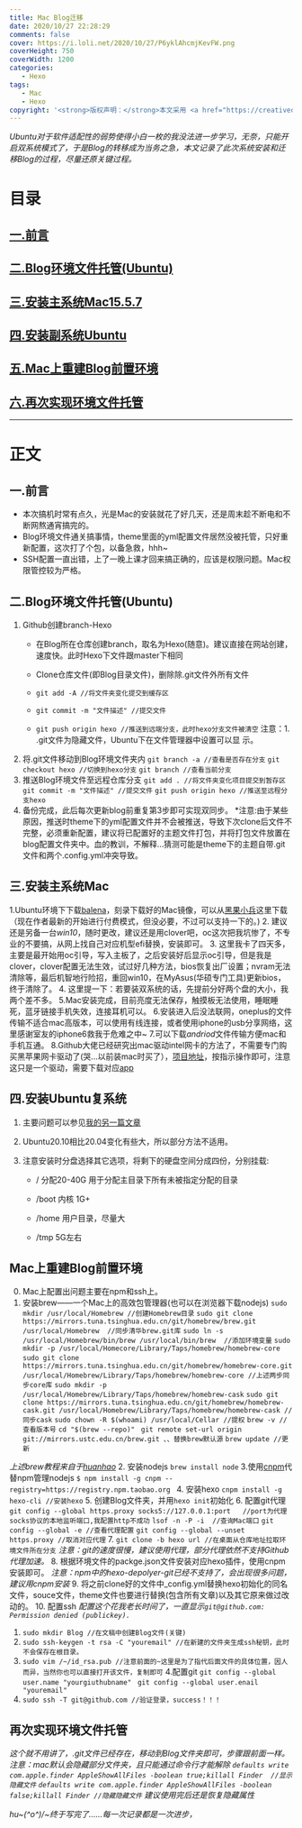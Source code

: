 ```yaml
---
title: Mac Blog迁移
date: 2020/10/27 22:28:29
comments: false
cover: https://i.loli.net/2020/10/27/P6yklAhcmjKevFW.png
coverHeight: 750
coverWidth: 1200
categories:
   - Hexo
tags:
   - Mac
   - Hexo
copyright: '<strong>版权声明：</strong>本文采用 <a href="https://creativecommons.org/licenses/by-nc-sa/3.0/cn/deed.zh" target="_blank">CC BY-NC-SA 3.0 CN</a> 协议进行许可'
---
```

*Ubuntu对于软件适配性的弱势使得小白一枚的我没法进一步学习，无奈，只能开启双系统模式了，于是Blog的转移成为当务之急，本文记录了此次系统安装和迁移Blog的过程，尽量还原关键过程。*
<!--more-->

# 目录
## [一.前言](#jump1)
## [二.Blog环境文件托管(Ubuntu)](#jump2)
## [三.安装主系统Mac15.5.7](#jump3)
## [四.安装副系统Ubuntu](#jump4)
## [五.Mac上重建Blog前置环境](#jump5)
## [六.再次实现环境文件托管](#jump6)

<hr>

# 正文

## <span id="jump1">一.前言<span>

* 本次搞机时常有点久，光是Mac的安装就花了好几天，还是周末趁不断电和不断网熬通宵搞完的。
* Blog环境文件通关搞事情，theme里面的yml配置文件居然没被托管，只好重新配置，这次打了个包，以备急救，hhh~
* SSH配置一直出错，上了一晚上课才回来搞正确的，应该是权限问题。Mac权限管控较为严格。
## <span id="jump2">二.Blog环境文件托管(Ubuntu)<span>

1. Github创建branch-Hexo
   * 在Blog所在仓库创建branch，取名为Hexo(随意)。建议直接在网站创建，速度快。此时Hexo下文件跟master下相同
   
   * Clone仓库文件(即Blog目录文件)，删除除.git文件外所有文件
   * `git add -A //将文件夹变化提交到缓存区`
   * `git commit -m "文件描述" //提交文件`
   * `git push origin hexo //推送到远端分支，此时hexo分支文件被清空`
     注意：1. .git文件为隐藏文件，Ubuntu下在文件管理器中设置可以显                           示。
2. 将.git文件移动到Blog环境文件夹内
   `git branch -a //查看是否存在分支`
   `git checkout hexo //切换到hexo分支`
   `git branch //查看当前分支`
3. 推送Blog环境文件至远程仓库分支
   `git add . //将文件夹变化项目提交到暂存区`
   `git commit -m "文件描述" //提交文件`
   `git push origin hexo //推送至远程分支hexo`
4. 备份完成，此后每次更新blog前重复第3步即可实现双同步。
*注意:由于某些原因，推送时theme下的yml配置文件并不会被推送，导致下次clone后文件不完整，必须重新配置，建议将已配置好的主题文件打包，并将打包文件放置在blog配置文件夹中。血的教训，不解释…猜测可能是theme下的主题自带.git文件和两个.config.yml冲突导致。
## <span id="jump3">三.安装主系统Mac<span>
1.Ubuntu环境下下载[balena](https://www.balena.io/etcher/)，刻录下载好的Mac镜像，可以从[黑果小兵](https://blog.daliansky.net/)这里下载（现在作者最新的开始进行付费模式，但没必要，不过可以支持一下的。)
2. 建议还是另备一台*win10*，随时更改，建议还是用clover吧，oc这次把我坑惨了，不专业的不要搞，从网上找自己对应机型efi替换，安装即可。
3. 这里我卡了四天多，主要是最开始用oc引导，写入主板了，之后安装好后显示oc引导，但是我是clover，clover配置无法生效，试过好几种方法，bios恢复出厂设置；nvram无法清除等，最后机智地行险招，重回win10，在MyAsus(华硕专门工具)更新bios，终于清除了。
4. 这里提一下：若要装双系统的话，先提前分好两个盘的大小，我两个差不多。
5.Mac安装完成，目前亮度无法保存，触摸板无法使用，睡眠睡死，蓝牙链接手机失效，连接耳机可以。
6.安装进入后没法联网，oneplus的文件传输不适合mac高版本，可以使用有线连接，或者使用iphone的usb分享网络，这里感谢室友的iphone6救我于危难之中~
7.可以下载*andriod*文件传输方便mac和手机互通。
8.Github大佬已经研究出mac驱动intel网卡的方法了，不需要专门购买黑苹果网卡驱动了(哭...以前装mac时买了），[项目地址](https://github.com/OpenIntelWireless/itlwm)，按指示操作即可，注意这只是一个驱动，需要下载对应[app](https://github.com/OpenIntelWireless/HeliPort)
## <span id="jump4">四.安装Ubuntu复系统<span>
1. 主要问题可以参见[我的另一篇文章](https://www.jianshu.com/p/26216a04a73b)

2. Ubuntu20.10相比20.04变化有些大，所以部分方法不适用。

3. 注意安装时分盘选择其它选项，将剩下的硬盘空间分成四份，分别挂载:

   * /   分配20-40G  用于分配主目录下所有未被指定分配的目录

   * /boot   内核 1G+

   * /home 用户目录，尽量大

   * /tmp 5G左右

## <span id="jump5">Mac上重建Blog前置环境<span>
0. Mac上配置出问题主要在npm和ssh上。
1. 安装brew——一个Mac上的高效包管理器(也可以在浏览器下载nodejs)
    `sudo mkdir /usr/local/Homebrew //创建Homebrew目录`
    `sudo git clone https://mirrors.tuna.tsinghua.edu.cn/git/homebrew/brew.git /usr/local/Homebrew  //同步清华brew.git库`
    `sudo ln -s /usr/local/Homebrew/bin/brew /usr/local/bin/brew  //添加环境变量`
    `sudo mkdir -p /usr/local/Homecore/Library/Taps/homebrew/homebrew-core`
    `sudo git clone https://mirrors.tuna.tsinghua.edu.cn/git/homebrew/homebrew-core.git /usr/local/Homebrew/Library/Taps/homebrew/homebrew-core //上述两步同步core库`
    `sudo mkdir -p /usr/local/Homebrew/Library/Taps/homebrew/homebrew-cask`
`sudo git clone https://mirrors.tuna.tsinghua.edu.cn/git/homebrew/homebrew-cask.git /usr/local/Homebrew/Library/Taps/homebrew/homebrew-cask //同步cask`
`sudo chown -R $(whoami) /usr/local/Cellar //提权`
`brew -v //查看版本号`
`cd "$(brew --repo)" `
`git remote set-url origin git://mirrors.ustc.edu.cn/brew.git 、、替换brew默认源`
`brew update //更新`

*上述brew教程来自于[huanhao](https://www.cnblogs.com/huanhao/p/installbrew.html)*
2. 安装nodejs
`brew install node`
3.使用[cnpm](https://developer.aliyun.com/mirror/NPM?from=tnpm)代替npm管理nodejs
    `$ npm install -g cnpm --registry=https://registry.npm.taobao.org
`
4. 安装hexo
    `cnpm install -g hexo-cli //安装hexo`
5. 创建Blog文件夹，并用`hexo init`初始化
6. 配置git代理
    `git config --global https.proxy socks5://127.0.0.1:port   //port为代理socks协议的本地监听端口,我配置http不成功`
    `lsof -n -P -i  //查询Mac端口`
    `git config --global -e //查看代理配置`
    `git config --global --unset https.proxy //取消对应代理`
7. `git clone -b hexo url //在桌面从仓库地址拉取环境文件所在分支`
    *注意：git的速度很慢，建议使用代理，部分代理依然不支持Github代理加速。*
8. 根据环境文件的packge.json文件安装对应hexo插件，使用cnpm安装即可。
    *注意：npm中的hexo-depolyer-git已经不支持了，会出现很多问题，建议用cnpm安装*
9.  将之前clone好的文件中_config.yml替换hexo初始化的同名文件，souce文件，theme文件也要进行替换(包含所有文章)以及其它原来做过改动的。
10. 配置ssh
    *配置这个花我老长时间了，一直显示`git@github.com: Permission denied (publickey).`*
1. `sudo mkdir Blog //在文稿中创建Blog文件(关键)`
2. `sudo ssh-keygen -t rsa -C "youremail" //在新建的文件夹生成ssh秘钥，此时不会保存在根目录。`
3. `sudo vim /~/id_rsa.pub //注意前面的~这里是为了指代后面文件的具体位置，因人而异，当然你也可以直接打开该文件，复制即可`
4.配置git
    `git config --global user.name "yourgiuthubname" `
    `git config --global user.enail "youremail"`
5. `sudo ssh -T git@github.com //验证登录，success！！！`
## <span id="jump6">再次实现环境文件托管<span>
*这个就不用讲了，.git文件已经存在，移动到Blog文件夹即可，步骤跟前面一样。*
*注意：mac默认会隐藏部分文件夹，且只能通过命令行才能解除
`defaults write com.apple.finder AppleShowAllFiles -boolean true;killall Finder  //显示隐藏文件`
`defaults write com.apple.finder AppleShowAllFiles -boolean false;killall Finder //隐藏隐藏文件`
建议使用完后还是恢复隐藏属性*


*hu~\(^o^)/~终于写完了……每一次记录都是一次进步，*